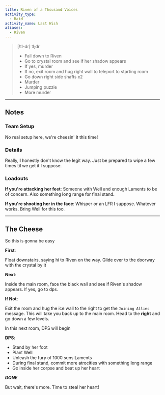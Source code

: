 ```yaml
---
title: Riven of a Thousand Voices  
activity_type:
  - Raid
activity_name: Last Wish  
aliases:
  - Riven
---
```


> [!tl-dr]  tl;dr
> - Fall down to Riven  
> - Go to crystal room and see if her shadow appears  
> - If yes, murder  
> - If no, exit room and hug right wall to teleport to starting room  
> - Go down right side shafts x2  
> - Murder  
> - Jumping puzzle  
> - More murder  

---  
  

## Notes  

  

### Team Setup  

  
No real setup here, we're cheesin' it this time!  
  

### Details  

  
Really, I honestly don't know the legit way. Just be prepared to wipe a few times til we get it I suppose.  
  

### Loadouts  

  
**If you're attacking her feet**: Someone with Well and enough Laments to be of concern. Also something long range for final stand.  
  
**If you're shooting her in the face**: Whisper or an LFR I suppose. Whatever works. Bring Well for this too.  
  
----  
  

## The Cheese  

  
So this is gonna be easy  
  
**First**:  
  
Float downstairs, saying hi to Riven on the way. Glide over to the doorway with the crystal by it  
  
**Next**:  
  
Inside the main room, face the black wall and see if Riven's shadow appears. If yes, go to dps.  
  
**If Not**:  
  
Exit the room and hug the ice wall to the right to get the `Joining Allies` message. This will take you back up to the main room. Head to the **right** and go down a few levels.  
  
In this next room, DPS will begin  
  
**DPS**:  
  
- Stand by her foot  
- Plant Well  
- Unleash the fury of 1000 ~~suns~~ Laments  
- During final stand, commit more atrocities with something long range  
- Go inside her corpse and beat up her heart  
  
***DONE***  
  
But wait, there's more. Time to steal her heart!  
  
